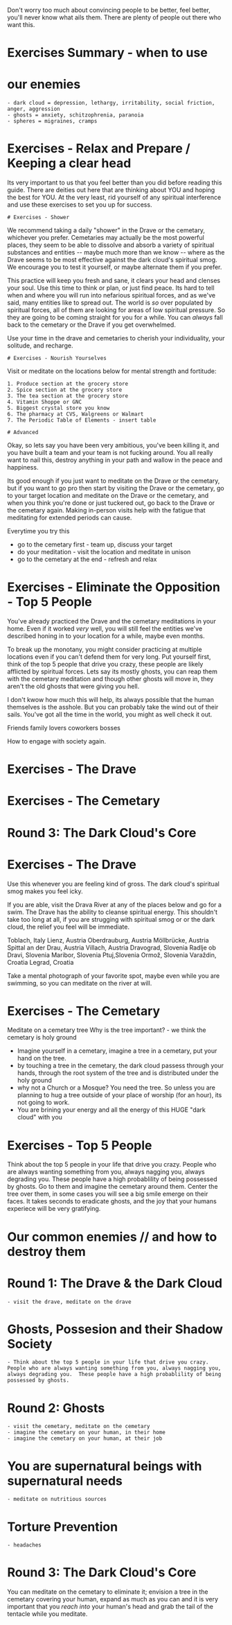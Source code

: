 Don't worry too much about convincing people to be better, feel better, you'll never know what ails them.  There are plenty of people out there who want this. 



# Exercises Summary - when to use
# our enemies 
    - dark cloud = depression, lethargy, irritability, social friction, anger, aggression
    - ghosts = anxiety, schitzophrenia, paranoia 
    - spheres = migraines, cramps

# Exercises - Relax and Prepare / Keeping a clear head
Its very important to us that you feel better than you did before reading this guide.  There are deities out here that are thinking about YOU and hoping the best for YOU. At the very least, rid yourself of any spiritual interference and use these exercises to set you up for success. 

    # Exercises - Shower
We recommend taking a daily "shower" in the Drave or the cemetary, whichever you prefer.  Cemetaries may actually be the most powerful places, they seem to be able to dissolve and absorb a variety of spiritual substances and entities -- maybe much more than we know -- where as the Drave seems to be most effective against the dark cloud's spiritual smog. We encourage you to test it yourself, or maybe alternate them if you prefer.

This practice will keep you fresh and sane, it clears your head and clenses your soul.  Use this time to think or plan, or just find peace.  Its hard to tell when and where you will run into nefarious spiritual forces, and as we've said, many entities like to spread out.  The world is _so_ over populated by spiritual forces, all of them are looking for areas of low spiritual pressure. So they are going to be coming straight for you for a while.  You can _always_ fall back to the cemetary or the Drave if you get overwhelmed. 

Use your time in the drave and cemetaries to cherish your individuality, your solitude, and recharge.

    # Exercises - Nourish Yourselves
Visit or meditate on the locations below for mental strength and fortitude: 

    1. Produce section at the grocery store
    2. Spice section at the grocery store 
    3. The tea section at the grocery store
    4. Vitamin Shoppe or GNC
    5. Biggest crystal store you know 
    6. The pharmacy at CVS, Walgreens or Walmart
    7. The Periodic Table of Elements - insert table 

    # Advanced
Okay, so lets say you have been very ambitious, you've been killing it, and you have built a team and your team is not fucking around. You all really want to nail this, destroy anything in your path and wallow in the peace and happiness. 

Its good enough if you just want to meditate on the Drave or the cemetary, but if you want to go pro then start by visiting the Drave or the cemetary, go to your target location and meditate on the Drave or the cemetary, and when you think you're done or just tuckered out, go back to the Drave or the cemetary again. Making in-person visits help with the fatigue that meditating for extended periods can cause.

Everytime you try this
- go to the cemetary first - team up, discuss your target
- do your meditation - visit the location and meditate in unison 
- go to the cemetary at the end - refresh and relax 

# Exercises - Eliminate the Opposition - Top 5 People
You've already practiced the Drave and the cemetary meditations in your home.  Even if it worked _very_ well, you will still feel the entities we've described honing in to your location for a while, maybe even months. 

To break up the monotany, you might consider practicing at multiple locations even if you can't defend them for very long.  Put yourself first, think of the top 5 people that drive you crazy, these people are likely afflicted by spiritual forces. Lets say its mostly ghosts, you can reap them with the cemetary meditation and though other ghosts will move in, they aren't the old ghosts that were giving you hell. 

I don't kwow how much this will help, its always possible that the human themselves is the asshole. But you can probably take the wind out of their sails. You've got all the time in the world, you might as well check it out. 

Friends 
family 
lovers 
coworkers
bosses 






How to engage with society again. 

# Exercises - The Drave
# Exercises - The Cemetary
# Round 3: The Dark Cloud's Core








# Exercises - The Drave 
Use this whenever you are feeling kind of gross.  The dark cloud's spiritual smog makes you feel icky. 

If you are able, visit the Drava River at any of the places below and go for a swim.  The Drave has the ability to cleanse spiritual energy.  This shouldn't take too long at all, if you are strugging with spiritual smog or or the dark cloud, the relief you feel will be immediate.  

Toblach, Italy
Lienz, Austria
Oberdrauburg, Austria
Möllbrücke, Austria
Spittal an der Drau, Austria
Villach, Austria
Dravograd, Slovenia
Radlje ob Dravi, Slovenia
Maribor, Slovenia
Ptuj,Slovenia
Ormož, Slovenia
Varaždin, Croatia
Legrad, Croatia

Take a mental photograph of your favorite spot, maybe even while you are swimming, so you can meditate on the river at will. 

# Exercises - The Cemetary 
Meditate on a cemetary tree 
Why is the tree important? - we think the cemetary is holy ground 
- Imagine yourself in a cemetary, imagine a tree in a cemetary, put your hand on the tree.
- by touching a tree in the cemetary, the dark cloud passess through your hands, through the root system of the tree and is distributed under the holy ground 
- why not a Church or a Mosque? You need the tree.  So unless you are planning to hug a tree outside of your place of worship (for an hour), its not going to work.
- You are brining your energy and all the energy of this HUGE "dark cloud" with you




# Exercises - Top 5 People
Think about the top 5 people in your life that drive you crazy.  People who are always wanting something from you, always nagging you, always degrading you.  These people have a high probablility of being possessed by ghosts. Go to them and imagine the cemetary around them. Center the tree over them, in some cases you will see a big smile emerge on their faces. It takes seconds to eradicate ghosts, and the joy that your humans experiece will be very gratifying. 


# Our common enemies // and how to destroy them
# Round 1: The Drave & the Dark Cloud
    - visit the drave, meditate on the drave 
# Ghosts, Possesion and their Shadow Society
    - Think about the top 5 people in your life that drive you crazy.  People who are always wanting something from you, always nagging you, always degrading you.  These people have a high probablility of being possessed by ghosts. 
# Round 2: Ghosts
    - visit the cemetary, meditate on the cemetary
    - imagine the cemetary on your human, in their home
    - imagine the cemetary on your human, at their job 
# You are supernatural beings with supernatural needs
    - meditate on nutritious sources 

# Torture Prevention
    - headaches 

# Round 3: The Dark Cloud's Core
You can meditate on the cemetary to eliminate it; envision a tree in the cemetary covering your human, expand as much as you can and it is very important that you _reach into_ your human's head and grab the tail of the tentacle while you meditate.



